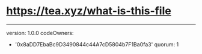 # https://tea.xyz/what-is-this-file
---
version: 1.0.0
codeOwners:
  - '0x8aDD7EbaBc9D3490844c44A7cD5804b7F1Ba0fa3'
quorum: 1

